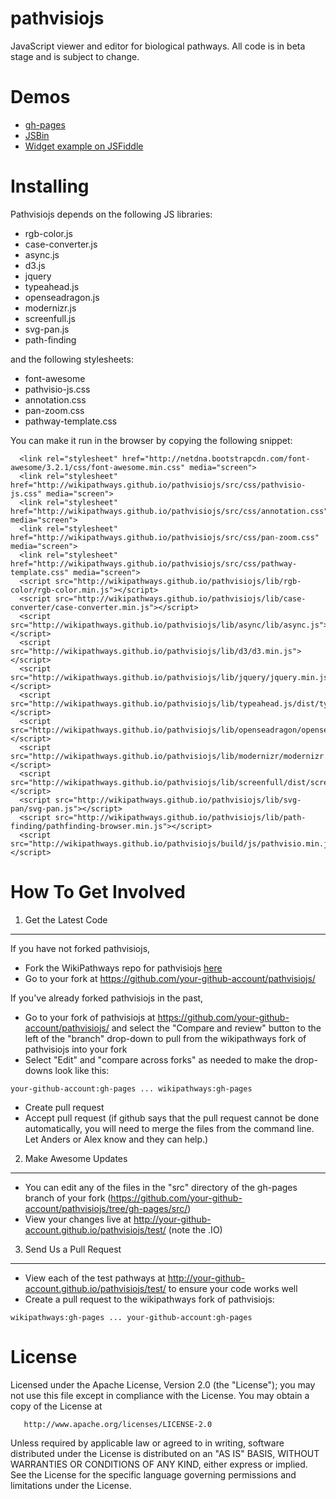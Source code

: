 pathvisiojs
============

JavaScript viewer and editor for biological pathways. All code is in beta stage and is subject to change.

Demos
=====

* [gh-pages](http://wikipathways.github.io/pathvisiojs/test/)
* [JSBin](http://jsbin.com/iJUTEjU/latest)
* [Widget example on JSFiddle](http://jsfiddle.net/ariutta/RzeKd/)

Installing
===================
Pathvisiojs depends on the following JS libraries:
  * rgb-color.js
  * case-converter.js
  * async.js
  * d3.js
  * jquery
  * typeahead.js
  * openseadragon.js
  * modernizr.js
  * screenfull.js
  * svg-pan.js
  * path-finding

and the following stylesheets:
  * font-awesome
  * pathvisio-js.css
  * annotation.css
  * pan-zoom.css
  * pathway-template.css

You can make it run in the browser by copying the following snippet:

```
  <link rel="stylesheet" href="http://netdna.bootstrapcdn.com/font-awesome/3.2.1/css/font-awesome.min.css" media="screen">
  <link rel="stylesheet" href="http://wikipathways.github.io/pathvisiojs/src/css/pathvisio-js.css" media="screen">
  <link rel="stylesheet" href="http://wikipathways.github.io/pathvisiojs/src/css/annotation.css" media="screen">
  <link rel="stylesheet" href="http://wikipathways.github.io/pathvisiojs/src/css/pan-zoom.css" media="screen">
  <link rel="stylesheet" href="http://wikipathways.github.io/pathvisiojs/src/css/pathway-template.css" media="screen">
  <script src="http://wikipathways.github.io/pathvisiojs/lib/rgb-color/rgb-color.min.js"></script>
  <script src="http://wikipathways.github.io/pathvisiojs/lib/case-converter/case-converter.min.js"></script>
  <script src="http://wikipathways.github.io/pathvisiojs/lib/async/lib/async.js"></script>
  <script src="http://wikipathways.github.io/pathvisiojs/lib/d3/d3.min.js"></script>
  <script src="http://wikipathways.github.io/pathvisiojs/lib/jquery/jquery.min.js"></script>
  <script src="http://wikipathways.github.io/pathvisiojs/lib/typeahead.js/dist/typeahead.min.js"></script>
  <script src="http://wikipathways.github.io/pathvisiojs/lib/openseadragon/openseadragon.min.js"></script>
  <script src="http://wikipathways.github.io/pathvisiojs/lib/modernizr/modernizr.js"></script>
  <script src="http://wikipathways.github.io/pathvisiojs/lib/screenfull/dist/screenfull.min.js"></script>
  <script src="http://wikipathways.github.io/pathvisiojs/lib/svg-pan/svg-pan.js"></script>
  <script src="http://wikipathways.github.io/pathvisiojs/lib/path-finding/pathfinding-browser.min.js"></script>
  <script src="http://wikipathways.github.io/pathvisiojs/build/js/pathvisio.min.js"></script>
```

How To Get Involved
===================

1. Get the Latest Code
----------------------

If you have not forked pathvisiojs,

* Fork the WikiPathways repo for pathvisiojs [here](https://github.com/wikipathways/pathvisiojs/fork)
* Go to your fork at https://github.com/your-github-account/pathvisiojs/

If you've already forked pathvisiojs in the past,

* Go to your fork of pathvisiojs at https://github.com/your-github-account/pathvisiojs/ and select the "Compare and review" button to the left of the "branch" drop-down to pull from the wikipathways fork of pathvisiojs into your fork
* Select "Edit" and "compare across forks" as needed to make the drop-downs look like this: 
```
your-github-account:gh-pages ... wikipathways:gh-pages
```
* Create pull request
* Accept pull request (if github says that the pull request cannot be done automatically, you will need to merge the files from the command line. Let Anders or Alex know and they can help.)

2. Make Awesome Updates
-----------------------
* You can edit any of the files in the "src" directory of the gh-pages branch of your fork (https://github.com/your-github-account/pathvisiojs/tree/gh-pages/src/)
* View your changes live at http://your-github-account.github.io/pathvisiojs/test/ (note the .IO)

3. Send Us a Pull Request
-------------------------
* View each of the test pathways at http://your-github-account.github.io/pathvisiojs/test/ to ensure your code works well
* Create a pull request to the wikipathways fork of pathvisiojs: 
```
wikipathways:gh-pages ... your-github-account:gh-pages
```

License
=======

   Licensed under the Apache License, Version 2.0 (the "License");
   you may not use this file except in compliance with the License.
   You may obtain a copy of the License at

       http://www.apache.org/licenses/LICENSE-2.0

   Unless required by applicable law or agreed to in writing, software
   distributed under the License is distributed on an "AS IS" BASIS,
   WITHOUT WARRANTIES OR CONDITIONS OF ANY KIND, either express or implied.
   See the License for the specific language governing permissions and
   limitations under the License.
